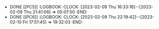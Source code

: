 - DONE [[PC5]]
  :LOGBOOK:
  CLOCK: [2023-02-09 Thu 16:33:16]--[2023-02-09 Thu 21:41:06] =>  05:07:50
  :END:
- DONE [[PC6]]
  :LOGBOOK:
  CLOCK: [2023-02-09 Thu 22:19:42]--[2023-02-10 Fri 17:51:45] =>  19:32:03
  :END: